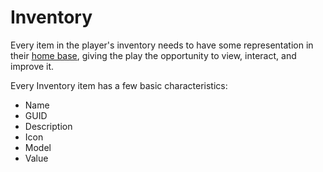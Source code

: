 # Inventory

Every item in the player's inventory needs to have some representation in their [home base](/home-base/), giving the play the opportunity to view, interact, and improve it.

Every Inventory item has a few basic characteristics:

-   Name
-   GUID
-   Description
-   Icon
-   Model
-   Value

<item-builder/>
